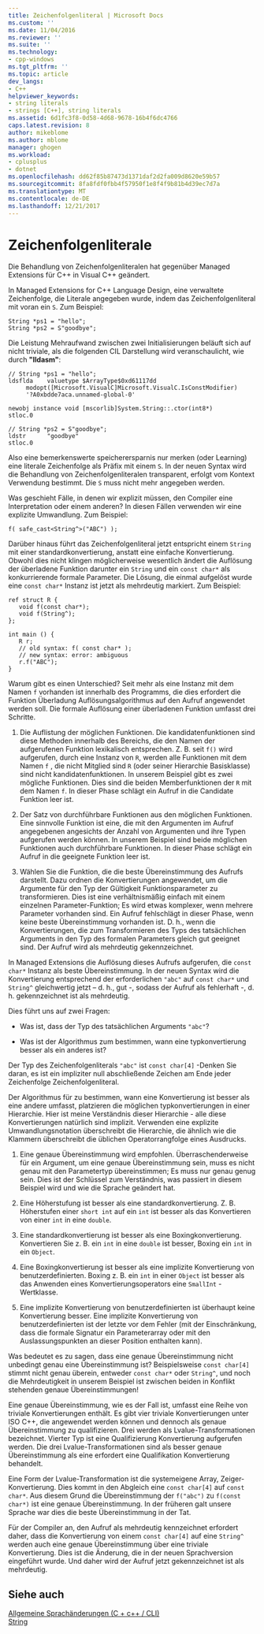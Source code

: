 ```yaml
---
title: Zeichenfolgenliteral | Microsoft Docs
ms.custom: ''
ms.date: 11/04/2016
ms.reviewer: ''
ms.suite: ''
ms.technology:
- cpp-windows
ms.tgt_pltfrm: ''
ms.topic: article
dev_langs:
- C++
helpviewer_keywords:
- string literals
- strings [C++], string literals
ms.assetid: 6d1fc3f8-0d58-4d68-9678-16b4f6dc4766
caps.latest.revision: 8
author: mikeblome
ms.author: mblome
manager: ghogen
ms.workload:
- cplusplus
- dotnet
ms.openlocfilehash: dd62f85b87473d1371daf2d2fa009d8620e59b57
ms.sourcegitcommit: 8fa8fdf0fbb4f57950f1e8f4f9b81b4d39ec7d7a
ms.translationtype: MT
ms.contentlocale: de-DE
ms.lasthandoff: 12/21/2017
---
```

# <a name="string-literal"></a>Zeichenfolgenliterale
Die Behandlung von Zeichenfolgenliteralen hat gegenüber Managed Extensions für C++ in Visual C++ geändert.  
  
 In Managed Extensions for C++ Language Design, eine verwaltete Zeichenfolge, die Literale angegeben wurde, indem das Zeichenfolgenliteral mit voran ein `S`. Zum Beispiel:  
  
```  
String *ps1 = "hello";  
String *ps2 = S"goodbye";  
```  
  
 Die Leistung Mehraufwand zwischen zwei Initialisierungen beläuft sich auf nicht triviale, als die folgenden CIL Darstellung wird veranschaulicht, wie durch **"Ildasm"**:  
  
```  
// String *ps1 = "hello";  
ldsflda    valuetype $ArrayType$0xd61117dd  
     modopt([Microsoft.VisualC]Microsoft.VisualC.IsConstModifier)   
     '?A0xbdde7aca.unnamed-global-0'  
  
newobj instance void [mscorlib]System.String::.ctor(int8*)  
stloc.0  
  
// String *ps2 = S"goodbye";  
ldstr      "goodbye"  
stloc.0  
```  
  
 Also eine bemerkenswerte speicherersparnis nur merken (oder Learning) eine literale Zeichenfolge als Präfix mit einem `S`. In der neuen Syntax wird die Behandlung von Zeichenfolgenliteralen transparent, erfolgt vom Kontext Verwendung bestimmt. Die `S` muss nicht mehr angegeben werden.  
  
 Was geschieht Fälle, in denen wir explizit müssen, den Compiler eine Interpretation oder einem anderen? In diesen Fällen verwenden wir eine explizite Umwandlung. Zum Beispiel:  
  
```  
f( safe_cast<String^>("ABC") );  
```  
  
 Darüber hinaus führt das Zeichenfolgenliteral jetzt entspricht einem `String` mit einer standardkonvertierung, anstatt eine einfache Konvertierung. Obwohl dies nicht klingen möglicherweise wesentlich ändert die Auflösung der überladene Funktion darunter ein `String` und ein `const char*` als konkurrierende formale Parameter. Die Lösung, die einmal aufgelöst wurde eine `const char*` Instanz ist jetzt als mehrdeutig markiert. Zum Beispiel:  
  
```  
ref struct R {  
   void f(const char*);  
   void f(String^);  
};  
  
int main () {  
   R r;  
   // old syntax: f( const char* );  
   // new syntax: error: ambiguous  
   r.f("ABC");   
}  
```  
  
 Warum gibt es einen Unterschied? Seit mehr als eine Instanz mit dem Namen `f` vorhanden ist innerhalb des Programms, die dies erfordert die Funktion Überladung Auflösungsalgorithmus auf den Aufruf angewendet werden soll. Die formale Auflösung einer überladenen Funktion umfasst drei Schritte.  
  
1.  Die Auflistung der möglichen Funktionen. Die kandidatenfunktionen sind diese Methoden innerhalb des Bereichs, die den Namen der aufgerufenen Funktion lexikalisch entsprechen. Z. B. seit `f()` wird aufgerufen, durch eine Instanz von `R`, werden alle Funktionen mit dem Namen `f` , die nicht Mitglied sind `R` (oder seiner Hierarchie Basisklasse) sind nicht kandidatenfunktionen. In unserem Beispiel gibt es zwei mögliche Funktionen. Dies sind die beiden Memberfunktionen der `R` mit dem Namen `f`. In dieser Phase schlägt ein Aufruf in die Candidate Funktion leer ist.  
  
2.  Der Satz von durchführbare Funktionen aus den möglichen Funktionen. Eine sinnvolle Funktion ist eine, die mit den Argumenten im Aufruf angegebenen angesichts der Anzahl von Argumenten und ihre Typen aufgerufen werden können. In unserem Beispiel sind beide möglichen Funktionen auch durchführbare Funktionen. In dieser Phase schlägt ein Aufruf in die geeignete Funktion leer ist.  
  
3.  Wählen Sie die Funktion, die die beste Übereinstimmung des Aufrufs darstellt. Dazu ordnen die Konvertierungen angewendet, um die Argumente für den Typ der Gültigkeit Funktionsparameter zu transformieren. Dies ist eine verhältnismäßig einfach mit einem einzelnen Parameter-Funktion; Es wird etwas komplexer, wenn mehrere Parameter vorhanden sind. Ein Aufruf fehlschlägt in dieser Phase, wenn keine beste Übereinstimmung vorhanden ist. D. h., wenn die Konvertierungen, die zum Transformieren des Typs des tatsächlichen Arguments in den Typ des formalen Parameters gleich gut geeignet sind. Der Aufruf wird als mehrdeutig gekennzeichnet.  
  
 In Managed Extensions die Auflösung dieses Aufrufs aufgerufen, die `const char*` Instanz als beste Übereinstimmung. In der neuen Syntax wird die Konvertierung entsprechend der erforderlichen `"abc"` auf `const char*` und `String^` gleichwertig jetzt – d. h., gut -, sodass der Aufruf als fehlerhaft -, d. h. gekennzeichnet ist als mehrdeutig.  
  
 Dies führt uns auf zwei Fragen:  
  
-   Was ist, dass der Typ des tatsächlichen Arguments `"abc"`?  
  
-   Was ist der Algorithmus zum bestimmen, wann eine typkonvertierung besser als ein anderes ist?  
  
 Der Typ des Zeichenfolgenliterals `"abc"` ist `const char[4]` -Denken Sie daran, es ist ein impliziter null abschließende Zeichen am Ende jeder Zeichenfolge Zeichenfolgenliteral.  
  
 Der Algorithmus für zu bestimmen, wann eine Konvertierung ist besser als eine andere umfasst, platzieren die möglichen typkonvertierungen in einer Hierarchie. Hier ist meine Verständnis dieser Hierarchie - alle diese Konvertierungen natürlich sind implizit. Verwenden eine explizite Umwandlungsnotation überschreibt die Hierarchie, die ähnlich wie die Klammern überschreibt die üblichen Operatorrangfolge eines Ausdrucks.  
  
1.  Eine genaue Übereinstimmung wird empfohlen. Überraschenderweise für ein Argument, um eine genaue Übereinstimmung sein, muss es nicht genau mit den Parametertyp übereinstimmen; Es muss nur genau genug sein. Dies ist der Schlüssel zum Verständnis, was passiert in diesem Beispiel wird und wie die Sprache geändert hat.  
  
2.  Eine Höherstufung ist besser als eine standardkonvertierung. Z. B. Höherstufen einer `short int` auf ein `int` ist besser als das Konvertieren von einer `int` in eine `double`.  
  
3.  Eine standardkonvertierung ist besser als eine Boxingkonvertierung. Konvertieren Sie z. B. ein `int` in eine `double` ist besser, Boxing ein `int` in ein `Object`.  
  
4.  Eine Boxingkonvertierung ist besser als eine implizite Konvertierung von benutzerdefinierten. Boxing z. B. ein `int` in einer `Object` ist besser als das Anwenden eines Konvertierungsoperators eine `SmallInt` -Wertklasse.  
  
5.  Eine implizite Konvertierung von benutzerdefinierten ist überhaupt keine Konvertierung besser. Eine implizite Konvertierung von benutzerdefinierten ist der letzte vor dem Fehler (mit der Einschränkung, dass die formale Signatur ein Parameterarray oder mit den Auslassungspunkten an dieser Position enthalten kann).  
  
 Was bedeutet es zu sagen, dass eine genaue Übereinstimmung nicht unbedingt genau eine Übereinstimmung ist? Beispielsweise `const char[4]` stimmt nicht genau überein, entweder `const char*` oder `String^`, und noch die Mehrdeutigkeit in unserem Beispiel ist zwischen beiden in Konflikt stehenden genaue Übereinstimmungen!  
  
 Eine genaue Übereinstimmung, wie es der Fall ist, umfasst eine Reihe von triviale Konvertierungen enthält. Es gibt vier triviale Konvertierungen unter ISO C++, die angewendet werden können und dennoch als genaue Übereinstimmung zu qualifizieren. Drei werden als Lvalue-Transformationen bezeichnet. Vierter Typ ist eine Qualifizierung Konvertierung aufgerufen werden. Die drei Lvalue-Transformationen sind als besser genaue Übereinstimmung als eine erfordert eine Qualifikation Konvertierung behandelt.  
  
 Eine Form der Lvalue-Transformation ist die systemeigene Array, Zeiger-Konvertierung. Dies kommt in den Abgleich eine `const char[4]` auf `const char*`. Aus diesem Grund die Übereinstimmung der `f("abc")` zu `f(const char*)` ist eine genaue Übereinstimmung. In der früheren galt unsere Sprache war dies die beste Übereinstimmung in der Tat.  
  
 Für der Compiler an, den Aufruf als mehrdeutig kennzeichnet erfordert daher, dass die Konvertierung von einem `const char[4]` auf eine `String^` werden auch eine genaue Übereinstimmung über eine triviale Konvertierung. Dies ist die Änderung, die in der neuen Sprachversion eingeführt wurde. Und daher wird der Aufruf jetzt gekennzeichnet ist als mehrdeutig.  
  
## <a name="see-also"></a>Siehe auch  
 [Allgemeine Sprachänderungen (C + c++ / CLI)](../dotnet/general-language-changes-cpp-cli.md)   
 [String](../windows/string-cpp-component-extensions.md)